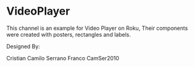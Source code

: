 # VideoPlayer

This channel is an example for Video Player on Roku, Their components were created with posters, rectangles and labels.

Designed By:

Cristian Camilo Serrano Franco
CamSer2010
